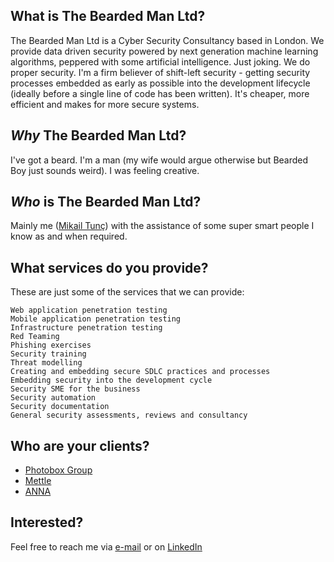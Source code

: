 ## What is The Bearded Man Ltd?

The Bearded Man Ltd is a Cyber Security Consultancy based in London. We provide data driven security powered by next generation machine learning algorithms, peppered with some artificial intelligence. Just joking. We do proper security. I'm a firm believer of shift-left security - getting security processes embedded as early as possible into the development lifecycle (ideally before a single line of code has been written). It's cheaper, more efficient and makes for more secure systems.

## _Why_ The Bearded Man Ltd?

I've got a beard. I'm a man (my wife would argue otherwise but Bearded Boy just sounds weird). I was feeling creative.

## _Who_ is The Bearded Man Ltd?

Mainly me ([Mikail Tunç](https://uk.linkedin.com/in/emtunc)) with the assistance of some super smart people I know as and when required.


## What services do you provide?

These are just some of the services that we can provide:

```
Web application penetration testing
Mobile application penetration testing
Infrastructure penetration testing
Red Teaming
Phishing exercises
Security training
Threat modelling
Creating and embedding secure SDLC practices and processes
Embedding security into the development cycle
Security SME for the business
Security automation
Security documentation
General security assessments, reviews and consultancy
```

## Who are your clients?

* [Photobox Group](https://group.photobox.com/)
* [Mettle](https://mettle.co.uk/)
* [ANNA](https://anna.money/)

## Interested?

Feel free to reach me via [e-mail](mailto:mikail@emtunc.org) or on [LinkedIn](https://uk.linkedin.com/in/emtunc)
